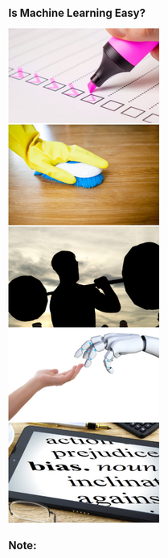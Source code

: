 ## Is Machine Learning Easy?

<img src="images/survey.jpg" style="width: 300px"/>
<img src="images/cleaning.jpg" style="width: 300px"/>
<img src="images/training.jpg" style="width: 300px"/>
<img src="images/human-robot.jpg" class="fragment" style="width: 300px"/>
<img src="images/bias.jpg" class="fragment" style="width: 300px"/>

Note:
 - 
 